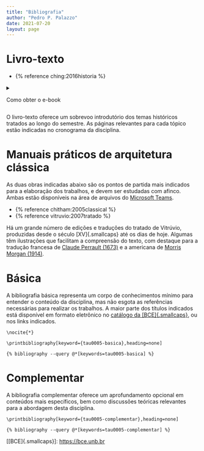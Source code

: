 ```yaml
---
title: "Bibliografia"
author: "Pedro P. Palazzo"
date: 2021-07-20
layout: page
---
```


# Livro-texto #

- {% reference ching:2016historia %}

<details>

  <summary>

  Como obter o e-book

  </summary>

  Acessar o site da [Biblioteca Central](https://bce.unb.br). Pesquisar
  pelo livro usando a `Busca integrada` (função de busca padrão da
  [BCE]{.smallcaps}). Na visualização do resultado, clicar no link
  <i class="fas fa-search" title="ícone de uma lupa"></i>
  `View record at Minha Biblioteca`. Fazer login no serviço de leitura online
  usando as credenciais da [BCE]{.smallcaps} ([CPF]{.smallcaps} e senha
  usada no balcão de empréstimo).

</details>

O livro-texto oferece um sobrevoo introdutório dos temas históricos
tratados ao longo do semestre. As páginas relevantes para cada tópico
estão indicadas no cronograma da disciplina.

# Manuais práticos de arquitetura clássica #

As duas obras indicadas abaixo são os pontos de partida mais indicados
para a elaboração dos trabalhos, e devem ser estudadas com afinco. Ambas
estão disponíveis na área de arquivos do [Microsoft Teams][].

- {% reference chitham:2005classical %}
- {% reference vitruvio:2007tratado %}

Há um grande número de edições e traduções do tratado de Vitrúvio,
produzidas desde o século [XV]{.smallcaps} até os dias de hoje. Algumas têm
ilustrações que facilitam a compreensão do texto, com destaque para a
tradução francesa de [Claude Perrault (1673)][] e a americana de [Morris
Morgan (1914)][].

# Básica #

A bibliografia básica representa um corpo de conhecimentos mínimo para
entender o conteúdo da disciplina, mas não esgota as referências
necessárias para realizar os trabalhos. A maior parte dos títulos
indicados está disponível em formato eletrônico no [catálogo da
[BCE]{.smallcaps}](https://bce.unb.br), ou nos links indicados.

```{=latex}
\nocite{*}

\printbibliography[keyword={tau0005-basica},heading=none]
```

```{=html}
{% bibliography --query @*[keywords=tau0005-basica] %}
```

# Complementar #

A bibliografia complementar oferece um aprofundamento opcional em
conteúdos mais específicos, bem como discussões teóricas relevantes para
a abordagem desta disciplina.

```{=latex}
\printbibliography[keyword={tau0005-complementar},heading=none]
```

```{=html}
{% bibliography --query @*[keywords=tau0005-complementar] %}
```

[[BCE]{.smallcaps}]: https://bce.unb.br

[Microsoft Teams]: https://teams.microsoft.com

[Claude Perrault (1673)]: http://archive.org/details/gri_33125008503100

[Morris Morgan (1914)]: http://archive.org/details/vitruviusthetenbooksonarchitecture
